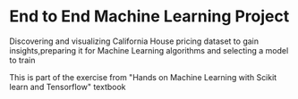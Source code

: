 # End to End Machine Learning Project
Discovering and visualizing California House pricing dataset to gain insights,preparing it for Machine Learning algorithms and  selecting a model to train

This is part of the exercise from "Hands on Machine Learning with Scikit learn and Tensorflow" textbook
